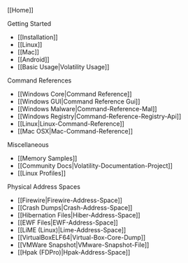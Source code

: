 [[Home]]

Getting Started
* [[Installation]]
* [[Linux]]
* [[Mac]]
* [[Android]]
* [[Basic Usage|Volatility Usage]]

Command References 
* [[Windows Core|Command Reference]]
* [[Windows GUI|Command Reference Gui]]
* [[Windows Malware|Command-Reference-Mal]]
* [[Windows Registry|Command-Reference-Registry-Api]]
* [[Linux|Linux-Command-Reference]]
* [[Mac OSX|Mac-Command-Reference]]

Miscellaneous
* [[Memory Samples]]
* [[Community Docs|Volatility-Documentation-Project]]
* [[Linux Profiles]]

Physical Address Spaces
* [[Firewire|Firewire-Address-Space]]
* [[Crash Dumps|Crash-Address-Space]]
* [[Hibernation Files|Hiber-Address-Space]]
* [[EWF Files|EWF-Address-Space]]
* [[LiME (Linux)|Lime-Address-Space]]
* [[VirtualBoxELF64|Virtual-Box-Core-Dump]]
* [[VMWare Snapshot|VMware-Snapshot-File]]
* [[Hpak (FDPro)|Hpak-Address-Space]]

